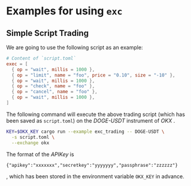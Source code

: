 # Examples for using `exc`

## Simple Script Trading
We are going to use the following script as an example:
```toml
# Content of `script.toml`
exec = [
  { op = "wait", millis = 1000 },
  { op = "limit", name = "foo", price = "0.10", size = "-10" },
  { op = "wait", millis = 1000 },
  { op = "check", name = "foo" },
  { op = "cancel", name = "foo" },
  { op = "wait", millis = 1000 },
]
```
The following command will execute the above trading script (which has been saved as `script.toml`) on the *DOGE-USDT* instrument of *OKX* .
```bash
KEY=$OKX_KEY cargo run --example exc_trading -- DOGE-USDT \
  -s script.toml \
  --exchange okx
```
The format of the *APIKey* is
```
{"apikey":"xxxxxxx","secretkey":"yyyyyyy","passphrase":"zzzzzz"}
```
, which has been stored in the environment variable `OKX_KEY` in advance.
